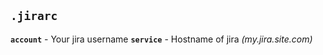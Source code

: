 ## `.jirarc`
**`account`** - Your jira username
**`service`** - Hostname of jira *(my.jira.site.com)*
